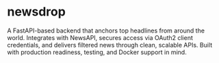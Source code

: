# newsdrop
A FastAPI-based backend that anchors top headlines from around the world. Integrates with NewsAPI, secures access via OAuth2 client credentials, and delivers filtered news through clean, scalable APIs. Built with production readiness, testing, and Docker support in mind.
